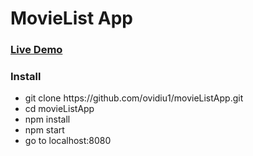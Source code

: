 <h1>MovieList App</h1>
<h3><a href="https://movie-list-app1.herokuapp.com"> Live Demo</a></h3>
<h3>Install</h3>
<ul>
    <li>git clone https://github.com/ovidiu1/movieListApp.git</li>
    <li> cd movieListApp  </li>
    <li> npm install </li>
    <li> npm start </li>
    <li> go to localhost:8080 </li>
</ul>